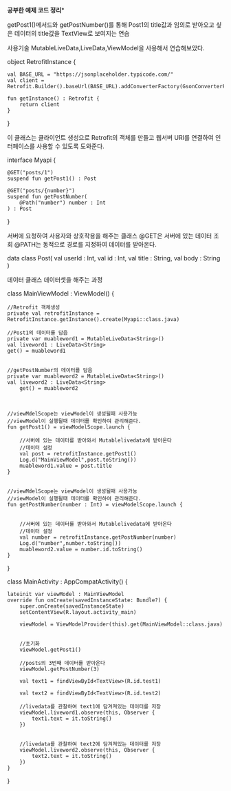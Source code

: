 ******공부한 예제 코드 정리*******


getPost1()메서드와 getPostNumber()를 통해 Post1의 title값과 임의로 받아오고 싶은 데이터의 title값을 TextView로 보여지는 연습

사용기술 MutableLiveData,LiveData,ViewModel을 사용해서 연습해보았다.



object RetrofitInstance {

    val BASE_URL = "https://jsonplaceholder.typicode.com/"
    val client = Retrofit.Builder().baseUrl(BASE_URL).addConverterFactory(GsonConverterFactory.create()).build()

    fun getInstance() : Retrofit {
        return client
    }
}

이 클래스는 클라이언트 생성으로 Retrofit의 객체를 만들고 웹서버 URI를 연결하여 인터페이스를 사용할 수 있도록 도와준다.


interface Myapi {

    @GET("posts/1")
    suspend fun getPost1() : Post

    @GET("posts/{number}")
    suspend fun getPostNumber(
        @Path("number") number : Int
    ) : Post

}

서버에 요청하여 사용자와 상호작용을 해주는 클래스
@GET은 서버에 있는 데이터 조회
@PATH는 동적으로 경로를 지정하여 데이터를 받아온다.




data class Post(
    val userId : Int,
    val id : Int,
    val title : String,
    val body : String
)

데이터 클래스
데이터셋을 해주는 과정

class MainViewModel : ViewModel() {

    //Retrofit 객체생성
    private val retrofitInstance = RetrofitInstance.getInstance().create(Myapi::class.java)

    //Post1의 데이터를 담음
    private var muableword1 = MutableLiveData<String>()
    val liveword1 : LiveData<String>
    get() = muableword1


    //getPostNumber의 데이터를 담음
    private var muableword2 = MutableLiveData<String>()
    val liveword2 : LiveData<String>
        get() = muableword2



    //viewMdelScope는 viewModel이 생성될때 사용가능
    //viewModel이 실행될때 데이터를 확인하여 관리해준다.
    fun getPost1() = viewModelScope.launch {

        //서버에 있는 데이터를 받아와서 Mutablelivedata에 받아온다
        //데이터 설정
        val post = retrofitInstance.getPost1()
        Log.d("MainViewModel",post.toString())
        muableword1.value = post.title
    }


    //viewMdelScope는 viewModel이 생성될때 사용가능
    //viewModel이 실행될때 데이터를 확인하여 관리해준다.
    fun getPostNumber(number : Int) = viewModelScope.launch {


        //서버에 있는 데이터를 받아와서 Mutablelivedata에 받아온다
        //데이터 설정
        val number = retrofitInstance.getPostNumber(number)
        Log.d("number",number.toString())
        muableword2.value = number.id.toString()
    }
}



class MainActivity : AppCompatActivity() {

    lateinit var viewModel : MainViewModel
    override fun onCreate(savedInstanceState: Bundle?) {
        super.onCreate(savedInstanceState)
        setContentView(R.layout.activity_main)

        viewModel = ViewModelProvider(this).get(MainViewModel::class.java)

        
        //초기화
        viewModel.getPost1()
        
        //posts의 3번째 데이터를 받아온다
        viewModel.getPostNumber(3)

        val text1 = findViewById<TextView>(R.id.test1)

        val text2 = findViewById<TextView>(R.id.test2)

        //livedata를 관찰하여 text1에 담겨져있는 데이터를 저장
        viewModel.liveword1.observe(this, Observer {
            text1.text = it.toString()
        })


        //livedata를 관찰하여 text2에 담겨져있는 데이터를 저장
        viewModel.liveword2.observe(this, Observer {
            text2.text = it.toString()
        })
    }
}
